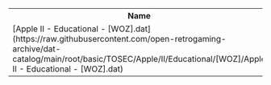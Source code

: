 <table>
<tr><th>Name</th><th>Size</th></tr>
<tr><td>[Apple II - Educational - [WOZ].dat](https://raw.githubusercontent.com/open-retrogaming-archive/dat-catalog/main/root/basic/TOSEC/Apple/II/Educational/[WOZ]/Apple II - Educational - [WOZ].dat)</td><td>1155154</td></tr>
</table>
